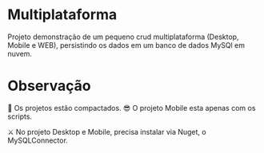 # Multiplataforma
Projeto demonstração de um pequeno crud multiplataforma (Desktop, Mobile e WEB), persistindo os dados em um banco de dados MySQl em nuvem.

# Observação
🤖 Os projetos estão compactados.
😎 O projeto Mobile esta apenas com os scripts.

⚔ No projeto Desktop e Mobile, precisa instalar via Nuget, o MySQLConnector.
